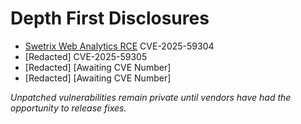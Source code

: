 # Depth First Disclosures

* [Swetrix Web Analytics RCE](https://github.com/Swetrix/swetrix/pull/397) CVE-2025-59304
* [Redacted] CVE-2025-59305
* [Redacted] [Awaiting CVE Number]
* [Redacted] [Awaiting CVE Number]

_Unpatched vulnerabilities remain private until vendors have had the opportunity to release fixes._
